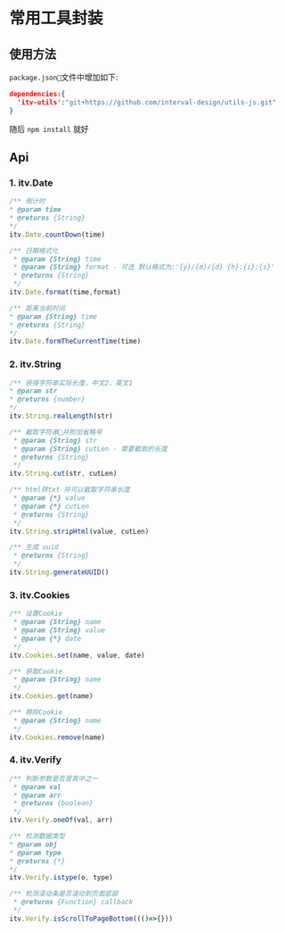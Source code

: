 # 常用工具封装
## 使用方法
`package.json`文件中增加如下:
``` json
dependencies:{
  'itv-utils':"git+https://github.com/interval-design/utils-js.git"
}
```
随后 `npm install` 就好

## Api
### 1. itv.Date
``` js
/** 倒计时
* @param time
* @returns {String}
*/ 
itv.Date.countDown(time)
```
``` js
/** 日期格式化
 * @param {String} time 
 * @param {String} format - 可选 默认格式为:'{y}/{m}/{d} {h}:{i}:{s}'
 * @returns {String}
 */
itv.Date.format(time,format)
```
``` js
/** 距离当前时间
* @param {String} time 
* @returns {String}
*/
itv.Date.formTheCurrentTime(time)
```

### 2. itv.String
``` js
/** 获得字符串实际长度，中文2，英文1
* @param str
* @returns {number}
*/
itv.String.realLength(str)
```
``` js
/** 截取字符串并附加省略号
 * @param {String} str 
 * @param {String} cutLen - 需要截取的长度
 * @returns {String}
 */
itv.String.cut(str, cutLen)
```
``` js
/** html转txt 并可以截取字符串长度
 * @param {*} value 
 * @param {*} cutLen 
 * @returns {String}
 */
itv.String.stripHtml(value, cutLen)
```
``` js
/** 生成 uuid
 * @returns {String}
 */
itv.String.generateUUID()
```

### 3. itv.Cookies
``` js
/** 设置Cookie
 * @param {String} name 
 * @param {String} value 
 * @param {*} date 
 */
itv.Cookies.set(name, value, date)
```
``` js
/** 获取Cookie
 * @param {String} name 
 */
itv.Cookies.get(name)
```
``` js
/** 移除Cookie
 * @param {String} name 
 */
itv.Cookies.remove(name)
```

### 4. itv.Verify
``` js
/** 判断参数是否是其中之一
 * @param val
 * @param arr
 * @returns {boolean}
 */
itv.Verify.oneOf(val, arr)
```
``` js
/** 检测数据类型
* @param obj
* @param type
* @returns {*}
*/
itv.Verify.istype(o, type)
```
``` js
/** 检测滚动条是否滚动到页面底部
 * @returns {Function} callback
 */
itv.Verify.isScrollToPageBottom((()=>{}))
```
